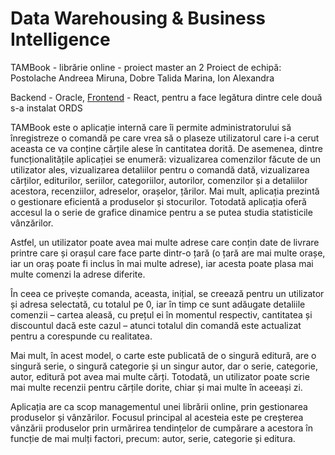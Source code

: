 # Data Warehousing & Business Intelligence
TAMBook - librărie online - proiect master an 2
Proiect de echipă: Postolache Andreea Miruna, Dobre Talida Marina, Ion Alexandra

Backend - Oracle, [Frontend](https://github.com/alexion2001/dwbi_tam-book) - React, pentru a face legătura dintre cele două s-a instalat ORDS

TAMBook este o aplicație internă care îi permite administratorului să înregistreze o comandă pe care vrea să o plaseze utilizatorul care i-a cerut aceasta ce va conține cărțile alese în cantitatea dorită. De asemenea, dintre funcționalitățile aplicației se enumeră: vizualizarea comenzilor făcute de un utilizator ales, vizualizarea detaliilor pentru o comandă dată, vizualizarea cărților, editurilor, seriilor, categoriilor, autorilor, comenzilor și a detaliilor acestora, recenziilor, adreselor, orașelor, țărilor. Mai mult, aplicația prezintă o gestionare eficientă a produselor și stocurilor. Totodată aplicația oferă accesul la o serie de grafice dinamice pentru a se putea studia statisticile vânzărilor.

Astfel, un utilizator poate avea mai multe adrese care conțin date de livrare printre care și orașul care face parte dintr-o țară (o țară are mai multe orașe, iar un oraș poate fi inclus în mai multe adrese), iar acesta poate plasa mai multe comenzi la adrese diferite.

În ceea ce privește comanda, aceasta, inițial, se creează pentru un utilizator și adresa selectată, cu totalul pe 0, iar în timp ce sunt adăugate detaliile comenzii – cartea aleasă, cu prețul ei în momentul respectiv, cantitatea și discountul dacă este cazul – atunci totalul din comandă este actualizat pentru a corespunde cu realitatea.

Mai mult, în acest model, o carte este publicată de o singură editură, are o singură serie, o singură categorie și un singur autor, dar o serie, categorie, autor, editură pot avea mai multe cărți. Totodată, un utilizator poate scrie mai multe recenzii pentru cărțile dorite, chiar și mai multe în aceeași zi.

Aplicația are ca scop managementul unei librării online, prin gestionarea produselor și vânzărilor. Focusul principal al acesteia este pe creșterea vânzării produselor prin urmărirea tendințelor de cumpărare a acestora în funcție de mai mulți factori, precum: autor, serie, categorie și editura.
